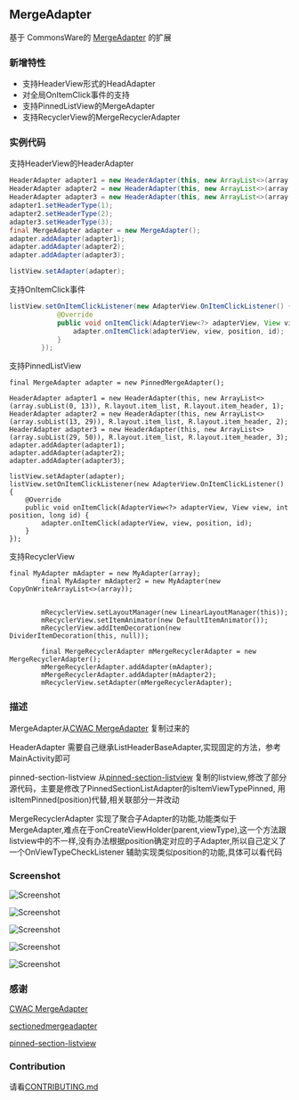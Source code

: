 ## MergeAdapter

基于 CommonsWare的 [MergeAdapter](https://github.com/commonsguy/cwac-merge) 的扩展
 
### 新增特性
 - 支持HeaderView形式的HeadAdapter
 - 对全局OnItemClick事件的支持
 - 支持PinnedListView的MergeAdapter
 - 支持RecyclerView的MergeRecyclerAdapter
 
 

### 实例代码

支持HeaderView的HeaderAdapter

```java
HeaderAdapter adapter1 = new HeaderAdapter(this, new ArrayList<>(array.subList(0, 8)), R.layout.item_list,R.layout.item_header);
HeaderAdapter adapter2 = new HeaderAdapter(this, new ArrayList<>(array.subList(8, 16)), R.layout.item_list,R.layout.item_header);
HeaderAdapter adapter3 = new HeaderAdapter(this, new ArrayList<>(array.subList(16, 30)), R.layout.item_list,R.layout.item_header);
adapter1.setHeaderType(1);
adapter2.setHeaderType(2);
adapter3.setHeaderType(3);
final MergeAdapter adapter = new MergeAdapter();
adapter.addAdapter(adapter1);
adapter.addAdapter(adapter2);
adapter.addAdapter(adapter3);

listView.setAdapter(adapter);
```


支持OnItemClick事件

```java
listView.setOnItemClickListener(new AdapterView.OnItemClickListener() {
            @Override
            public void onItemClick(AdapterView<?> adapterView, View view, int position, long id) {
                adapter.onItemClick(adapterView, view, position, id);
            }
        });
```


支持PinnedListView

```
final MergeAdapter adapter = new PinnedMergeAdapter();

HeaderAdapter adapter1 = new HeaderAdapter(this, new ArrayList<>(array.subList(0, 13)), R.layout.item_list, R.layout.item_header, 1);
HeaderAdapter adapter2 = new HeaderAdapter(this, new ArrayList<>(array.subList(13, 29)), R.layout.item_list, R.layout.item_header, 2);
HeaderAdapter adapter3 = new HeaderAdapter(this, new ArrayList<>(array.subList(29, 50)), R.layout.item_list, R.layout.item_header, 3);
adapter.addAdapter(adapter1);
adapter.addAdapter(adapter2);
adapter.addAdapter(adapter3);

listView.setAdapter(adapter);
listView.setOnItemClickListener(new AdapterView.OnItemClickListener() {
    @Override
    public void onItemClick(AdapterView<?> adapterView, View view, int position, long id) {
        adapter.onItemClick(adapterView, view, position, id);
    }
});
```


支持RecyclerView

```
final MyAdapter mAdapter = new MyAdapter(array);
        final MyAdapter mAdapter2 = new MyAdapter(new CopyOnWriteArrayList<>(array));


        mRecyclerView.setLayoutManager(new LinearLayoutManager(this));
        mRecyclerView.setItemAnimator(new DefaultItemAnimator());
        mRecyclerView.addItemDecoration(new DividerItemDecoration(this, null));

        final MergeRecyclerAdapter mMergeRecyclerAdapter = new MergeRecyclerAdapter();
        mMergeRecyclerAdapter.addAdapter(mAdapter);
        mMergeRecyclerAdapter.addAdapter(mAdapter2);
        mRecyclerView.setAdapter(mMergeRecyclerAdapter);

```

### 描述

MergeAdapter从[CWAC MergeAdapter](https://github.com/commonsguy/cwac-merge) 复制过来的

HeaderAdapter 需要自己继承ListHeaderBaseAdapter,实现固定的方法，参考MainActivity即可

pinned-section-listview 从[pinned-section-listview](https://github.com/beworker/pinned-section-listview) 复制的listview,修改了部分源代码，主要是修改了PinnedSectionListAdapter的isItemViewTypePinned, 用isItemPinned(position)代替,相关联部分一并改动

MergeRecyclerAdapter 实现了聚合子Adapter的功能,功能类似于MergeAdapter,难点在于onCreateViewHolder(parent,viewType),这一个方法跟listview中的不一样,没有办法根据position确定对应的子Adapter,所以自己定义了一个OnViewTypeCheckListener 辅助实现类似position的功能,具体可以看代码

### Screenshot

![Screenshot](art/mergeadapter_2016_08_28_001.png)

![Screenshot](art/merge_adaper_2016_09_06_001.png)

![Screenshot](art/device-2016-09-13-192233-mergeadapter.gif)

![Screenshot](art/device-2016-09-13-192330-pinned-mergeadapter.gif)

![Screenshot](art/device-2016-09-13-192408-recycler-mergeadapter.gif)



### 感谢
[CWAC MergeAdapter](https://github.com/commonsguy/cwac-merge)

[sectionedmergeadapter](https://github.com/abacritt/sectionedmergeadapter)

[pinned-section-listview](https://github.com/beworker/pinned-section-listview)

### Contribution

 请看[CONTRIBUTING.md](/CONTRIBUTING.md)
